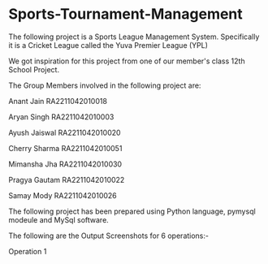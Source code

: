 # Sports-Tournament-Management
The following project is a Sports League Management System. Specifically it is a Cricket League called the Yuva Premier League (YPL)

We got inspiration for this project from one of our member's class 12th School Project.

The Group Members involved in the following project are:

Anant Jain RA2211042010018

Aryan Singh RA2211042010003

Ayush Jaiswal RA2211042010020

Cherry Sharma RA2211042010051

Mimansha Jha RA2211042010030

Pragya Gautam RA2211042010022

Samay Mody RA2211042010026

The following project has been prepared using Python language, pymysql modeule and MySql software.

The following are the Output Screenshots for 6 operations:-

Operation 1
